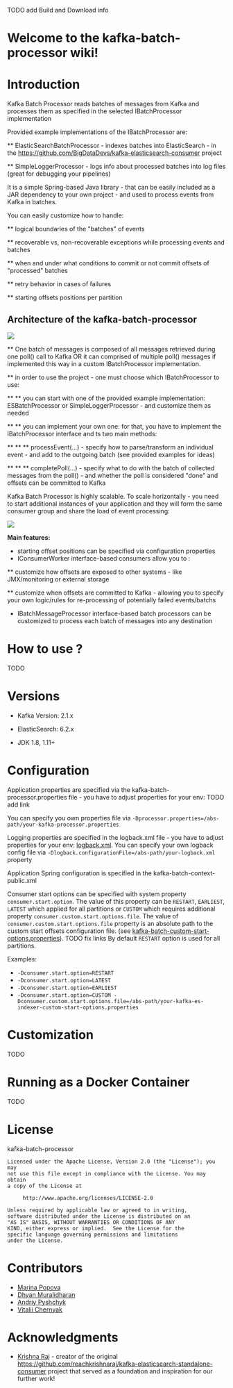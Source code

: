 TODO add Build and Download info

# Welcome to the kafka-batch-processor wiki!


# Introduction

Kafka Batch Processor reads batches of messages from Kafka and processes them as specified in the selected IBatchProcessor implementation

Provided example implementations of the IBatchProcessor are: 

** ElasticSearchBatchProcessor - indexes batches into ElasticSearch - in the https://github.com/BigDataDevs/kafka-elasticsearch-consumer project

** SimpleLoggerProcessor - logs info about processed batches into log files (great for debugging your pipelines)


It is a simple Spring-based Java library - that can be easily included as a JAR dependency to your own project - and used to process events from Kafka in batches.

You can easily customize how to handle:

** logical boundaries of the "batches" of events

** recoverable vs, non-recoverable exceptions while processing events and batches

** when and under what conditions to commit or not commit offsets of "processed" batches

** retry behavior in cases of failures

** starting offsets positions per partition


## Architecture of the kafka-batch-processor

![](images/Kafka-batch-processor-Architecture1.jpg)

** One batch of messages is composed of all messages retrieved during one poll() call to Kafka
OR it can comprised of multiple poll() messages if implemented this way in a custom IBatchProcessor implementation.

** in order to use the project - one must choose which IBatchProcessor to use:

** ** you can start with one of the provided example implementation: ESBatchProcessor or SimpleLoggerProcessor - and customize them as needed

** ** you can implement your own one: for that, you have to implement the IBatchProcessor interface and ts two main methods:

** ** ** processEvent(...) - specify how to parse/transform an individual event - and add to the outgoing batch (see provided examples for ideas)

** ** ** completePoll(...) - specify what to do with the batch of collected messages from the poll() - and whether the poll is considered "done" and offsets can be committed to Kafka


Kafka Batch Processor is highly scalable. To scale horizontally - you need to start additional instances of your application and they will form the same consumer group and share the load of event processing:

![](images/Kafka-batch-processor-Architecture2.jpg)


**Main features:**

* starting offset positions can be specified via configuration properties
* IConsumerWorker interface-based consumers allow you to :

** customize how offsets are exposed to other systems - like JMX/monitoring or external storage

** customize when offsets are committed to Kafka - allowing you to specify your own logic/rules for re-processing of potentially failed events/batchs

* IBatchMessageProcessor interface-based batch processors can be customized to process each batch of messages into any destination

# How to use ? 

TODO

# Versions

* Kafka Version: 2.1.x

* ElasticSearch: 6.2.x

* JDK 1.8, 1.11+ 

# Configuration

Application properties are specified via the kafka-batch-processor.properties file - you have to adjust properties for your env:
TODO add link

You can specify you own properties file via `-Dprocessor.properties=/abs-path/your-kafka-processor.properties`

Logging properties are specified in the logback.xml file - you have to adjust properties for your env:
[logback.xml](src/main/resources/config/logback.xml).
You can specify your own logback config file via `-Dlogback.configurationFile=/abs-path/your-logback.xml` property

Application Spring configuration is specified in the kafka-batch-context-public.xml

Consumer start options can be specified with system property `consumer.start.option`. The value of this property can be `RESTART`, `EARLIEST`, `LATEST`  which applied for all partitions or `CUSTOM` which requires additional property `consumer.custom.start.options.file`. 
The value of `consumer.custom.start.options.file` property is an absolute path to the custom start offsets configuration file. 
(see [kafka-batch-custom-start-options.properties](src/main/resources/config/kafka-batch-custom-start-options.properties)).
TODO fix links
By default `RESTART` option is used for all partitions.

Examples:
- `-Dconsumer.start.option=RESTART`
- `-Dconsumer.start.option=LATEST`
- `-Dconsumer.start.option=EARLIEST`
- `-Dconsumer.start.option=CUSTOM -Dconsumer.custom.start.options.file=/abs-path/your-kafka-es-indexer-custom-start-options.properties`

# Customization
TODO

# Running as a Docker Container

TODO

# License

kafka-batch-processor

	Licensed under the Apache License, Version 2.0 (the "License"); you may
	not use this file except in compliance with the License. You may obtain
	a copy of the License at

	     http://www.apache.org/licenses/LICENSE-2.0

	Unless required by applicable law or agreed to in writing,
	software distributed under the License is distributed on an
	"AS IS" BASIS, WITHOUT WARRANTIES OR CONDITIONS OF ANY
	KIND, either express or implied.  See the License for the
	specific language governing permissions and limitations
	under the License.

# Contributors
 - [Marina Popova](https://github.com/ppine7)
 - [Dhyan Muralidharan](https://github.com/dhyan-yottaa)
 - [Andriy Pyshchyk](https://github.com/apysh)
 - [Vitalii Chernyak](https://github.com/merlin-zaraza)

# Acknowledgments 
- [Krishna Raj](https://github.com/reachkrishnaraj) - creator of the original https://github.com/reachkrishnaraj/kafka-elasticsearch-standalone-consumer project that served as a foundation and inspiration for our further work!